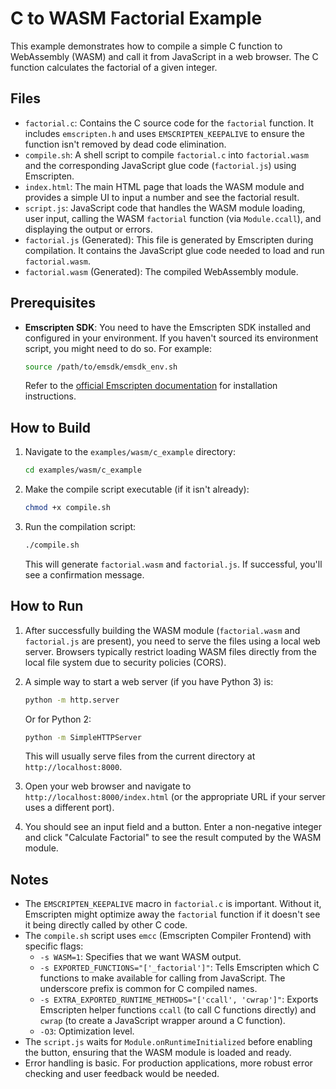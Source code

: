 # C to WASM Factorial Example

This example demonstrates how to compile a simple C function to WebAssembly (WASM) and call it from JavaScript in a web browser. The C function calculates the factorial of a given integer.

## Files

- `factorial.c`: Contains the C source code for the `factorial` function. It includes `emscripten.h` and uses `EMSCRIPTEN_KEEPALIVE` to ensure the function isn't removed by dead code elimination.
- `compile.sh`: A shell script to compile `factorial.c` into `factorial.wasm` and the corresponding JavaScript glue code (`factorial.js`) using Emscripten.
- `index.html`: The main HTML page that loads the WASM module and provides a simple UI to input a number and see the factorial result.
- `script.js`: JavaScript code that handles the WASM module loading, user input, calling the WASM `factorial` function (via `Module.ccall`), and displaying the output or errors.
- `factorial.js` (Generated): This file is generated by Emscripten during compilation. It contains the JavaScript glue code needed to load and run `factorial.wasm`.
- `factorial.wasm` (Generated): The compiled WebAssembly module.

## Prerequisites

- **Emscripten SDK**: You need to have the Emscripten SDK installed and configured in your environment. If you haven't sourced its environment script, you might need to do so. For example:
  ```bash
  source /path/to/emsdk/emsdk_env.sh
  ```
  Refer to the [official Emscripten documentation](https://emscripten.org/docs/getting_started/downloads.html) for installation instructions.

## How to Build

1.  Navigate to the `examples/wasm/c_example` directory:
    ```bash
    cd examples/wasm/c_example
    ```
2.  Make the compile script executable (if it isn't already):
    ```bash
    chmod +x compile.sh
    ```
3.  Run the compilation script:
    ```bash
    ./compile.sh
    ```
    This will generate `factorial.wasm` and `factorial.js`. If successful, you'll see a confirmation message.

## How to Run

1.  After successfully building the WASM module (`factorial.wasm` and `factorial.js` are present), you need to serve the files using a local web server. Browsers typically restrict loading WASM files directly from the local file system due to security policies (CORS).

2.  A simple way to start a web server (if you have Python 3) is:
    ```bash
    python -m http.server
    ```
    Or for Python 2:
    ```bash
    python -m SimpleHTTPServer
    ```
    This will usually serve files from the current directory at `http://localhost:8000`.

3.  Open your web browser and navigate to `http://localhost:8000/index.html` (or the appropriate URL if your server uses a different port).

4.  You should see an input field and a button. Enter a non-negative integer and click "Calculate Factorial" to see the result computed by the WASM module.

## Notes

- The `EMSCRIPTEN_KEEPALIVE` macro in `factorial.c` is important. Without it, Emscripten might optimize away the `factorial` function if it doesn't see it being directly called by other C code.
- The `compile.sh` script uses `emcc` (Emscripten Compiler Frontend) with specific flags:
    - `-s WASM=1`: Specifies that we want WASM output.
    - `-s EXPORTED_FUNCTIONS="['_factorial']"`: Tells Emscripten which C functions to make available for calling from JavaScript. The underscore prefix is common for C compiled names.
    - `-s EXTRA_EXPORTED_RUNTIME_METHODS="['ccall', 'cwrap']"`: Exports Emscripten helper functions `ccall` (to call C functions directly) and `cwrap` (to create a JavaScript wrapper around a C function).
    - `-O3`: Optimization level.
- The `script.js` waits for `Module.onRuntimeInitialized` before enabling the button, ensuring that the WASM module is loaded and ready.
- Error handling is basic. For production applications, more robust error checking and user feedback would be needed.

